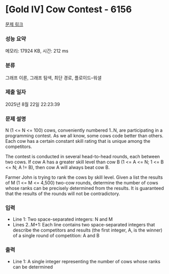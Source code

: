 # [Gold IV] Cow Contest - 6156 

[문제 링크](https://www.acmicpc.net/problem/6156) 

### 성능 요약

메모리: 17924 KB, 시간: 212 ms

### 분류

그래프 이론, 그래프 탐색, 최단 경로, 플로이드–워셜

### 제출 일자

2025년 8월 22일 22:23:39

### 문제 설명

<p>N (1 <= N <= 100) cows, conveniently numbered 1..N, are participating in a programming contest. As we all know, some cows code better than others. Each cow has a certain constant skill rating that is unique among the competitors.</p>

<p>The contest is conducted in several head-to-head rounds, each between two cows. If cow A has a greater skill level than cow B (1 <= A <= N; 1 <= B <= N; A != B), then cow A will always beat cow B.</p>

<p>Farmer John is trying to rank the cows by skill level. Given a list the results of M (1 <= M <= 4,500) two-cow rounds, determine the number of cows whose ranks can be precisely determined from the results. It is guaranteed that the results of the rounds will not be contradictory.</p>

### 입력 

 <ul>
	<li>Line 1: Two space-separated integers: N and M</li>
	<li>Lines 2..M+1: Each line contains two space-separated integers that describe the competitors and results (the first integer, A, is the winner) of a single round of competition: A and B</li>
</ul>

### 출력 

 <ul>
	<li>Line 1: A single integer representing the number of cows whose ranks can be determined</li>
</ul>

